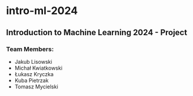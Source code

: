 # intro-ml-2024

## Introduction to Machine Learning 2024 - Project

### Team Members:

- Jakub Lisowski
- Michał Kwiatkowski
- Łukasz Kryczka
- Kuba Pietrzak
- Tomasz Mycielski
